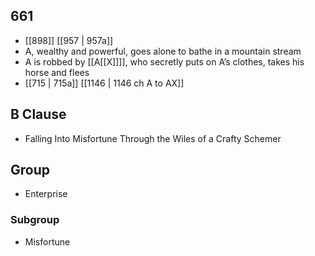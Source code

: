 ## 661
- [[898]] [[957 | 957a]] 
- A, wealthy and powerful, goes alone to bathe in a mountain stream
- A is robbed by [[A[[X]]]], who secretly puts on A’s clothes, takes his horse and flees
- [[715 | 715a]] [[1146 | 1146 ch A to AX]] 

## B Clause
- Falling Into Misfortune Through the Wiles of a Crafty Schemer

## Group
- Enterprise

### Subgroup
- Misfortune

